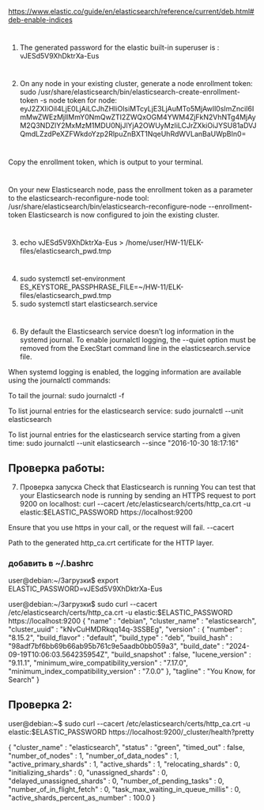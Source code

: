 https://www.elastic.co/guide/en/elasticsearch/reference/current/deb.html#deb-enable-indices

#
1. The generated password for the elastic built-in superuser is :
vJESd5V9XhDktrXa-Eus

#
2. On any node in your existing cluster, generate a node enrollment token:
sudo /usr/share/elasticsearch/bin/elasticsearch-create-enrollment-token -s node
token for node:
eyJ2ZXIiOiI4LjE0LjAiLCJhZHIiOlsiMTcyLjE3LjAuMTo5MjAwIl0sImZnciI6ImMwZWEzMjllMmY0NmQwZTI2ZWQxOGM4YWM4ZjFkN2VhNTg4MjAyM2Q3NDZlY2MxMzM1MDU0NjJlYjA2OWUyMzIiLCJrZXkiOiJYSU81aDVJQmdLZzdPeXZFWkdoYzp2RlpuZnBXT1NqeUhRdWVLanBaUWpBIn0=

#
Copy the enrollment token, which is output to your terminal.

#
On your new Elasticsearch node, pass the enrollment token as a parameter to the elasticsearch-reconfigure-node tool:
/usr/share/elasticsearch/bin/elasticsearch-reconfigure-node --enrollment-token <enrollment-token>
Elasticsearch is now configured to join the existing cluster.

# 
3. echo vJESd5V9XhDktrXa-Eus > /home/user/HW-11/ELK-files/elasticsearch_pwd.tmp

#
4. sudo systemctl set-environment ES_KEYSTORE_PASSPHRASE_FILE=~/HW-11/ELK-files/elasticsearch_pwd.tmp
5. sudo systemctl start elasticsearch.service

#
6. By default the Elasticsearch service doesn’t log information in the systemd journal. To enable journalctl logging, the --quiet option must be removed from the ExecStart command line in the elasticsearch.service file.

When systemd logging is enabled, the logging information are available using the journalctl commands:

To tail the journal:
sudo journalctl -f

To list journal entries for the elasticsearch service:
sudo journalctl --unit elasticsearch

To list journal entries for the elasticsearch service starting from a given time:
sudo journalctl --unit elasticsearch --since  "2016-10-30 18:17:16"

## Проверка работы:
7. Проверка запуска
Check that Elasticsearch is running
You can test that your Elasticsearch node is running by sending an HTTPS request to port 9200 on localhost:
curl --cacert /etc/elasticsearch/certs/http_ca.crt -u elastic:$ELASTIC_PASSWORD https://localhost:9200 

Ensure that you use https in your call, or the request will fail.
--cacert

Path to the generated http_ca.crt certificate for the HTTP layer.

### добавить в ~/.bashrc
user@debian:~/Загрузки$ export ELASTIC_PASSWORD=vJESd5V9XhDktrXa-Eus

user@debian:~/Загрузки$ sudo curl --cacert /etc/elasticsearch/certs/http_ca.crt -u elastic:$ELASTIC_PASSWORD https://localhost:9200 
{
  "name" : "debian",
  "cluster_name" : "elasticsearch",
  "cluster_uuid" : "kNvCuHMDRkqq14q-3SSBEg",
  "version" : {
    "number" : "8.15.2",
    "build_flavor" : "default",
    "build_type" : "deb",
    "build_hash" : "98adf7bf6bb69b66ab95b761c9e5aadb0bb059a3",
    "build_date" : "2024-09-19T10:06:03.564235954Z",
    "build_snapshot" : false,
    "lucene_version" : "9.11.1",
    "minimum_wire_compatibility_version" : "7.17.0",
    "minimum_index_compatibility_version" : "7.0.0"
  },
  "tagline" : "You Know, for Search"
}

## Проверка 2:
user@debian:~$ sudo curl --cacert /etc/elasticsearch/certs/http_ca.crt -u elastic:$ELASTIC_PASSWORD https://localhost:9200/_cluster/health?pretty 

{
  "cluster_name" : "elasticsearch",
  "status" : "green",
  "timed_out" : false,
  "number_of_nodes" : 1,
  "number_of_data_nodes" : 1,
  "active_primary_shards" : 1,
  "active_shards" : 1,
  "relocating_shards" : 0,
  "initializing_shards" : 0,
  "unassigned_shards" : 0,
  "delayed_unassigned_shards" : 0,
  "number_of_pending_tasks" : 0,
  "number_of_in_flight_fetch" : 0,
  "task_max_waiting_in_queue_millis" : 0,
  "active_shards_percent_as_number" : 100.0
}




